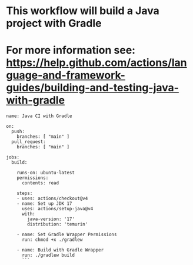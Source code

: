 # This workflow will build a Java project with Gradle
# For more information see: https://help.github.com/actions/language-and-framework-guides/building-and-testing-java-with-gradle

```
name: Java CI with Gradle

on:
  push:
    branches: [ "main" ]
  pull_request:
    branches: [ "main" ]

jobs:
  build:

    runs-on: ubuntu-latest
    permissions:
      contents: read

    steps:
    - uses: actions/checkout@v4
    - name: Set up JDK 17
      uses: actions/setup-java@v4
      with:
        java-version: '17'
        distribution: 'temurin'

    - name: Set Gradle Wrapper Permissions
      run: chmod +x ./gradlew

    - name: Build with Gradle Wrapper
      run: ./gradlew build
      ```
